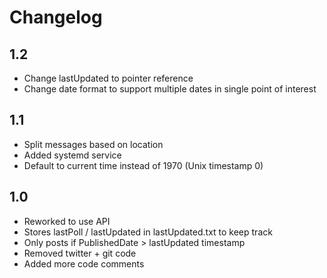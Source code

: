 # Changelog

## 1.2
- Change lastUpdated to pointer reference
- Change date format to support multiple dates in single point of interest

## 1.1
- Split messages based on location
- Added systemd service
- Default to current time instead of 1970 (Unix timestamp 0)

## 1.0
- Reworked to use API
- Stores lastPoll / lastUpdated in lastUpdated.txt to keep track
- Only posts if PublishedDate > lastUpdated timestamp
- Removed twitter + git code
- Added more code comments